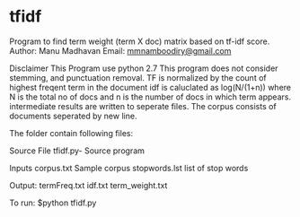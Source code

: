 # tfidf
Program to find term weight (term X doc) matrix based on tf-idf score.
Author: Manu Madhavan
Email: mmnamboodiry@gmail.com

Disclaimer
This Program use python 2.7
This program does not consider stemming, and punctuation removal.
TF is normalized by the count of highest freqent term in the document
idf is caluclated as log(N/(1+n)) where N is the total no of docs and n is the number of docs in which term appears.
intermediate results are written to seperate files.
The corpus consists of documents seperated by new line.

The folder contain following files:

Source File
tfidf.py- Source program

Inputs
corpus.txt Sample corpus
stopwords.lst list of stop words

Output:
termFreq.txt
idf.txt
term_weight.txt

To run:
$python tfidf.py
